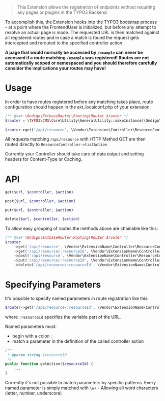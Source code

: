 > This Extension allows the registration of endpoints without requiring any pages or plugins in the TYPO3 Backend. 

To accomplish this, the Extension hooks into the TYPO3 bootstrap process - at a point where the FrontendUser is initialized, but before any attempt to resolve an actual page is made. The requested URL is then matched against all registered routes and in case a match is found the request gets intercepted and rerouted to the specified controller action.

**A page that would normally be accessed by `/example` can never be accessed if a route matching `/example` was registered! Routes are not automatically scoped or namespaced and you should therefore carefully consider the implications your routes may have!**

Usage
==========

In order to have routes registered before any matching takes place, route configuration should happen in the ext_localconf.php of your extension.

```php
/** @var \Ondigo\ExtbaseRouter\Routing\Router $router */
$router = \TYPO3\CMS\Core\Utility\GeneralUtility::makeInstance(\Ondigo\ExtbaseRouter\Routing\Router::class);
    
$router->get('/api/resource', \Vendor\Extension\Controller\ResourceController::class, 'list');
```

All requests matching `/api/resource` with HTTP Method GET are then routed directly to `ResourceController->listAction`

Currently your Controller should take care of data output and setting headers for Content-Type or Caching. 

API
=========

```php
get($url, $controller, $action)
```

```php
post($url, $controller, $action)
```

```php
put($url, $controller, $action)
```

```php
delete($url, $controller, $action)
```

To allow easy grouping of routes the methods above are chainable like this:

```php
/** @var \Ondigo\ExtbaseRouter\Routing\Router $router */
$router
    ->get('/api/resource', \Vendor\ExtensionName\Controller\ResourceController::class, 'list')
    ->get('/api/resource/:resourceId', \Vendor\ExtensionName\Controller\ResourceController::class, 'get')
    ->post('/api/resource', \Vendor\ExtensionName\Controller\ResourceController::class, 'create')
    ->put('/api/resource/:resourceId', \Vendor\ExtensionName\Controller\ResourceController::class, 'update')
    ->delete('/api/resource/:resourceId', \Vendor\ExtensionName\Controller\ResourceController::class, 'delete');
```

Specifying Parameters
==========

It's possible to specify named parameters in route registration like this:

```php
$router->get('/api/resource/:resourceId', \Vendor\ExtensionName\Controller\ResourceController::class, 'get')
```
    
where `:resourceId` specifies the variable part of the URL.

Named parameters must:

* begin with a colon `:`
* match a parameter in the definition of the called controller action

```php
/**
 * @param string $resourceId
 */
public function getAction($resourceId) {
    ...
}
```

Currently it's not possible to match parameters by specific patterns. Every named parameter is simply matched with `\w+` - Allowing all word characters (letter, number, underscore)